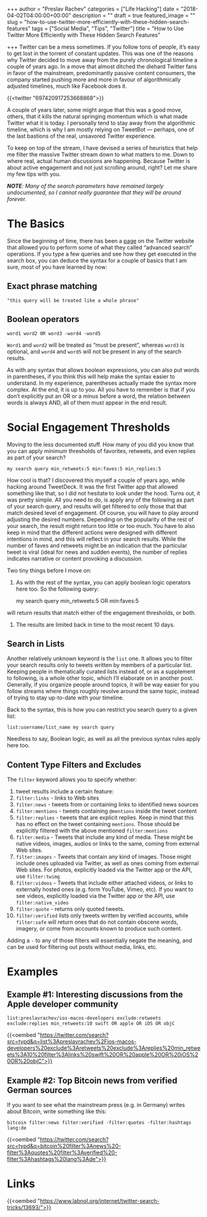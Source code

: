 +++
author = "Preslav Rachev"
categories = ["Life Hacking"]
date = "2018-04-02T04:00:00+00:00"
description = ""
draft = true
featured_image = ""
slug = "how-to-use-twitter-more-efficiently-with-these-hidden-search-features"
tags = ["Social Media", "Tips", "Twitter"]
title = "How to Use Twitter More Efficiently with These Hidden Search Features"

+++
Twitter can be a mess sometimes. If you follow tons of people, it’s easy to get lost in the torrent of constant updates. This was one of the reasons why Twitter decided to move away from the purely chronological timeline a couple of years ago. In a move that almost ditched the diehard Twitter fans in favor of the mainstream, predominantly passive content consumers, the company started pushing more and more in favour of algorithmically adjusted timelines, much like Facebook does it.

{{<twitter "697420917253668868">}}

A couple of years later, some might argue that this was a good move, others, that it kills the natural springing momentum which is what made Twitter what it is today. I personally tend to stay away from the algorithmic timeline, which is why I am mostly relying on TweetBot — perhaps, one of the last bastions of the real, unsavored Twitter experience.

To keep on top of the stream, I have devised a series of heuristics that help me filter the massive Twitter stream down to what matters to me. Down to where real, actual human discussions are happening. Because Twitter is about active engagement and not just scrolling around, right? Let me share my few tips with you.

**_NOTE_**_: Many of the search parameters have remained largely undocumented, so I cannot really guarantee that they will be around forever._

# The Basics

Since the beginning of time, there has been a [page](https://twitter.com/search-advanced) on the Twitter website that allowed you to perform some of what they called “advanced search” operations. If you type a few queries and see how they get executed in the search box, you can deduce the syntax for a couple of basics that I am sure, most of you have learned by now:

## **Exact phrase matching**

    "this query will be treated like a whole phrase"

## **Boolean operators**

    word1 word2 OR word3 -word4 -word5

`Word1` and `word2` will be treated as “must be present”, whereas `word3` is optional, and `word4` and `word5` will not be present in any of the search results.

As with any syntax that allows boolean expressions, you can also put words in parentheses, if you think this will help make the syntax easier to understand. In my experience, parentheses actually made the syntax more complex. At the end, it is up to you. All you have to remember is that if you don’t explicitly put an OR or a minus before a word, the relation between words is always AND, all of them must appear in the end result.

# Social Engagement Thresholds

Moving to the less documented stuff. How many of you did you know that you can apply minimum thresholds of favorites, retweets, and even replies as part of your search?

    my search query min_retweets:5 min:faves:5 min_replies:5

How cool is that? I discovered this myself a couple of years ago, while hacking around TweetDeck. It was the first Twitter app that allowed something like that, so I did not hesitate to look under the hood. Turns out, it was pretty simple. All you need to do, is apply any of the following as part of your search query, and results will get filtered to only those that that match desired level of engagement. Of course, you will have to play around adjusting the desired numbers. Depending on the popularity of the rest of your search, the result might return too little or too much. You have to also keep in mind that the different actions were designed with different intentions in mind, and this will reflect in your search results. While the number of faves and retweets might be an indication that the particular tweet is viral (ideal for news and sudden events), the number of replies indicates narrative or content provoking a discussion.

Two tiny things before I move on:

1. As with the rest of the syntax, you can apply boolean logic operators here too. So the following query:

   my search query min_retweets:5 OR min:faves:5

will return results that match either of the engagement thresholds, or both.

1. The results are limited back in time to the most recent 10 days.

## Search in Lists

Another relatively unknown keyword is the `list` one. It allows you to filter your search results only to tweets written by members of a particular list. Keeping people in thematically curated lists instead of, or as a supplement to following, is a whole other topic, which I’ll elaborate on in another post. Generally, if you organize people around topics, it will be way easier for you follow streams where things roughly revolve around the same topic, instead of trying to stay up-to-date with your timeline.

Back to the syntax, this is how you can restrict you search query to a given list:

    list:username/list_name my search query

Needless to say, Boolean logic, as well as all the previous syntax rules apply here too.

## Content Type Filters and Excludes

The `filter` keyword allows you to specify whether:

 1. tweet results include a certain feature:
 2. `filter:links` - links to Web sites
 3. `filter:news` - tweets from or containing links to identified news sources
 4. `filter:mentions` - tweets containing `@mentions` inside the tweet content
 5. `filter:replies` - tweets that are explicit replies. Keep in mind that this has no effect on the tweet containing `mentions`. Those should be explicitly filtered with the above mentioned `filter:mentions`
 6. `filter:media` - Tweets that include any kind of media. These might be native videos, images, audios or links to the same, coming from external Web sites.
 7. `filter:images` - Tweets that contain any kind of images. Those might include ones uploaded via Twitter, as well as ones coming from external Web sites. For photos, explicitly loaded via the Twitter app or the API, use `filter:twimg`
 8. `filter:videos` - Tweets that include either attached videos, or links to externally hosted ones (e.g. form YouTube, Vimeo, etc). If you want to see videos, explicitly loaded via the Twitter app or the API, use `filter:native_video`
 9. `filter:quote` - returns only quoted tweets.
10. `filter:verified` lists only tweets written by verified accounts, while `filter:safe` will return ones that do not contain obscene words, imagery, or come from accounts known to produce such content.

Adding a `-` to any of those filters will essentially negate the meaning, and can be used for filtering out posts without media, links, etc.

# Examples

## Example #1: Interesting discussions from the Apple developer community

    list:preslavrachev/ios-macos-developers exclude:retweets exclude:replies min_retweets:10 swift OR apple OR iOS OR objC

{{<oembed "https://twitter.com/search?src=typd&q=list%3Apreslavrachev%2Fios-macos-developers%20exclude%3Aretweets%20exclude%3Areplies%20min_retweets%3A10%20filter%3Alinks%20swift%20OR%20apple%20OR%20iOS%20OR%20objC">}}

## Example #2: Top Bitcoin news from verified German sources

If you want to see what the mainstream press (e.g. in Germany) writes about Bitcoin, write something like this:

    bitcoin filter:news filter:verified -filter:quotes -filter:hashtags lang:de

{{<oembed "https://twitter.com/search?src=typd&q=bitcoin%20filter%3Anews%20-filter%3Aquotes%20filter%3Averified%20-filter%3Ahashtags%20lang%3Ade">}}

# Links

{{<oembed "https://www.labnol.org/internet/twitter-search-tricks/13693/">}}